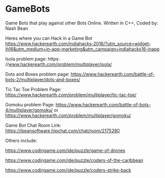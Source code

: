 # GameBots
Game Bots that play against other Bots Online.
Written in C++, Coded by: Nash Bean

Heres where you can Hack in a Game Bot
https://www.hackerearth.com/indiahacks-2016/?utm_source=widget-ih16&utm_medium=in-app-marketing&utm_campaign=indiahacks16-inapp

Isola problem page: https:
//www.hackerearth.com/problem/multiplayer/isola/

Dots and Boxes problem page: 
https://www.hackerearth.com/battle-of-bots-2/multiplayer/dots-and-boxes/

Tic Tac Toe Problem Page:
https://www.hackerearth.com/problem/multiplayer/tic-tac-toe/

Gomoku problem Page:
https://www.hackerearth.com/battle-of-bots-4/multiplayer/gomoku/
or 
https://www.hackerearth.com/problem/multiplayer/gomoku/

Game Bot Chat Room Link:
https://ibeansoftware.hipchat.com/chat/room/2175280

Others include:

https://www.codingame.com/ide/puzzle/game-of-drones

https://www.codingame.com/ide/puzzle/coders-of-the-caribbean

https://www.codingame.com/ide/puzzle/coders-strike-back

